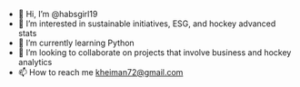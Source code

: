 - 👋 Hi, I’m @habsgirl19
- 👀 I’m interested in sustainable initiatives, ESG, and hockey advanced stats
- 🌱 I’m currently learning Python
- 💞️ I’m looking to collaborate on projects that involve business and hockey analytics
- 📫 How to reach me kheiman72@gmail.com

<!---
habsgirl19/habsgirl19 is a ✨ special ✨ repository because its `README.md` (this file) appears on your GitHub profile.
You can click the Preview link to take a look at your changes.
--->
